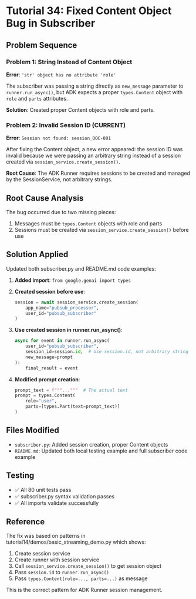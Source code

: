 # Tutorial 34: Fixed Content Object Bug in Subscriber

## Problem Sequence

### Problem 1: String Instead of Content Object
**Error**: `'str' object has no attribute 'role'`

The subscriber was passing a string directly as `new_message` parameter to `runner.run_async()`, but ADK expects a proper `types.Content` object with `role` and `parts` attributes.

**Solution**: Created proper Content objects with role and parts.

### Problem 2: Invalid Session ID (CURRENT)
**Error**: `Session not found: session_DOC-001`

After fixing the Content object, a new error appeared: the session ID was invalid because we were passing an arbitrary string instead of a session created via `session_service.create_session()`.

**Root Cause**: The ADK Runner requires sessions to be created and managed by the SessionService, not arbitrary strings.

## Root Cause Analysis

The bug occurred due to two missing pieces:
1. Messages must be `types.Content` objects with role and parts
2. Sessions must be created via `session_service.create_session()` before use

## Solution Applied

Updated both subscriber.py and README.md code examples:

1. **Added import**: `from google.genai import types`

2. **Created session before use**:
   ```python
   session = await session_service.create_session(
       app_name="pubsub_processor",
       user_id="pubsub_subscriber"
   )
   ```

3. **Use created session in runner.run_async()**:
   ```python
   async for event in runner.run_async(
       user_id="pubsub_subscriber",
       session_id=session.id,  # Use session.id, not arbitrary string
       new_message=prompt
   ):
       final_result = event
   ```

4. **Modified prompt creation**:
   ```python
   prompt_text = f"""..."""  # The actual text
   prompt = types.Content(
       role="user",
       parts=[types.Part(text=prompt_text)]
   )
   ```

## Files Modified
- `subscriber.py`: Added session creation, proper Content objects
- `README.md`: Updated both local testing example and full subscriber code example

## Testing
- ✅ All 80 unit tests pass
- ✅ subscriber.py syntax validation passes
- ✅ All imports validate successfully

## Reference
The fix was based on patterns in tutorial14/demos/basic_streaming_demo.py which shows:
1. Create session service
2. Create runner with session service
3. Call `session_service.create_session()` to get session object
4. Pass `session.id` to `runner.run_async()`
5. Pass `types.Content(role=..., parts=...)` as message

This is the correct pattern for ADK Runner session management.

